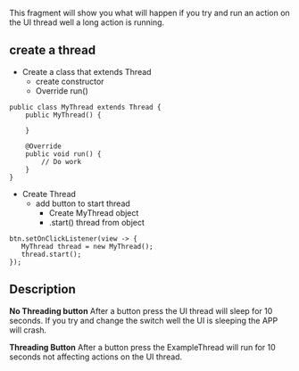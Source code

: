 This fragment will show you what will happen if you try and run an action on the UI thread well a
long action is running. 


## create a thread
- Create a class that extends Thread
  - create constructor
  - Override run()
```
public class MyThread extends Thread {
    public MyThread() {
    
    }
    
    @Override 
    public void run() {
        // Do work
    }
}
```
- Create Thread
  - add button to start thread 
    - Create MyThread object
    - .start() thread from object
 ```
 btn.setOnClickListener(view -> {
    MyThread thread = new MyThread();
    thread.start();
 });
 ```

## Description
**No Threading button**
After a button press the UI thread will sleep for 10 seconds. If you try and change the switch well
the UI is sleeping the APP will crash.

**Threading Button**
After a button press the ExampleThread will run for 10 seconds not affecting actions on the UI thread.